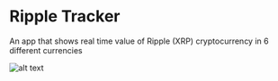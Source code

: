 # Ripple Tracker
An app that shows real time value of Ripple (XRP) cryptocurrency in 6 different currencies

![alt text](https://ibb.co/nzRF5MV)

